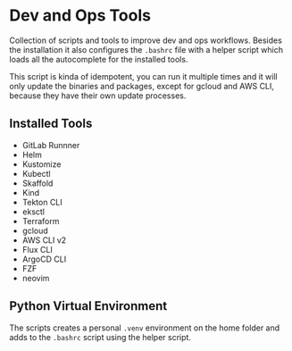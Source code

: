# Dev and Ops Tools

Collection of scripts and tools to improve dev and ops workflows. Besides the
installation it also configures the `.bashrc` file with a helper script which
loads all the autocomplete for the installed tools.

This script is kinda of idempotent, you can run it multiple times and it will
only update the binaries and packages, except for gcloud and AWS CLI, because
they have their own update processes.

## Installed Tools
* GitLab Runnner
* Helm
* Kustomize 
* Kubectl
* Skaffold
* Kind
* Tekton CLI
* eksctl
* Terraform
* gcloud
* AWS CLI v2
* Flux CLI
* ArgoCD CLI
* FZF
* neovim

## Python Virtual Environment

The scripts creates a personal `.venv` environment on the home folder and adds
to the `.bashrc` script using the helper script.
